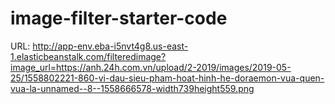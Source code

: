 # image-filter-starter-code

URL: http://app-env.eba-i5nvt4g8.us-east-1.elasticbeanstalk.com/filteredimage?image_url=https://anh.24h.com.vn/upload/2-2019/images/2019-05-25/1558802221-860-vi-dau-sieu-pham-hoat-hinh-he-doraemon-vua-quen-vua-la-unnamed--8--1558666578-width739height559.png
